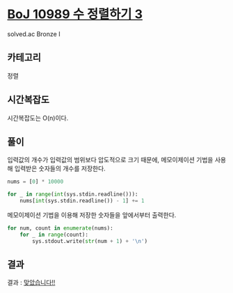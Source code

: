 # [BoJ 10989 수 정렬하기 3](https://www.acmicpc.net/problem/10989)

solved.ac Bronze I

## 카테고리

정렬

## 시간복잡도

시간복잡도는 O(n)이다.

## 풀이

입력값의 개수가 입력값의 범위보다 압도적으로 크기 때문에, 메모이제이션 기법을 사용해 입력받은 숫자들의 개수를 저장한다.

```python
nums = [0] * 10000

for _ in range(int(sys.stdin.readline())):
    nums[int(sys.stdin.readline()) - 1] += 1
```

메모이제이션 기법을 이용해 저장한 숫자들을 앞에서부터 출력한다.

```python
for num, count in enumerate(nums):
    for _ in range(count):
        sys.stdout.write(str(num + 1) + '\n')
```

## 결과

결과 : [맞았습니다!!](http://boj.kr/557616d0775c49999c0f2281eb010cc3)
